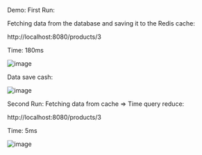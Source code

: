 Demo: First Run:

Fetching data from the database and saving it to the Redis cache:

http://localhost:8080/products/3 

Time: 180ms 

![image](https://github.com/duongne1/KTTKPM_week4/assets/90126154/71196082-0551-439b-a4db-af74e8e5e574) 

Data save cash:

![image](https://github.com/duongne1/KTTKPM_week4/assets/90126154/c6b86c22-76f6-4e5d-afd1-89c30a5e5af9) 

Second Run: Fetching data from cache => Time query reduce:

http://localhost:8080/products/3 

Time: 5ms 

![image](https://github.com/duongne1/KTTKPM_week4/assets/90126154/cfec1413-9105-425a-97d7-b6e693441279)
